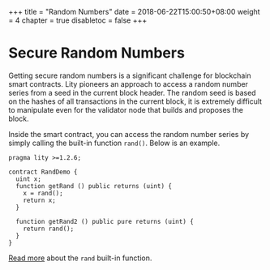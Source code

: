 +++
title = "Random Numbers"
date = 2018-06-22T15:00:50+08:00
weight = 4
chapter = true
disabletoc = false
+++

# Secure Random Numbers

Getting secure random numbers is a significant challenge for blockchain smart contracts. Lity pioneers an approach to access a random number series from a seed in the current block header. The random seed is based on the hashes of all transactions in the current block, it is extremely difficult to manipulate even for the validator node that builds and proposes the block.

Inside the smart contract, you can access the random number series by simply calling the built-in function `rand()`. Below is an example.

```
pragma lity >=1.2.6;

contract RandDemo {
  uint x;
  function getRand () public returns (uint) {
    x = rand();
    return x;
  }

  function getRand2 () public pure returns (uint) {
    return rand();
  }
}
```

[Read more](https://lity.readthedocs.io/en/latest/rand.html) about the `rand` built-in function.

